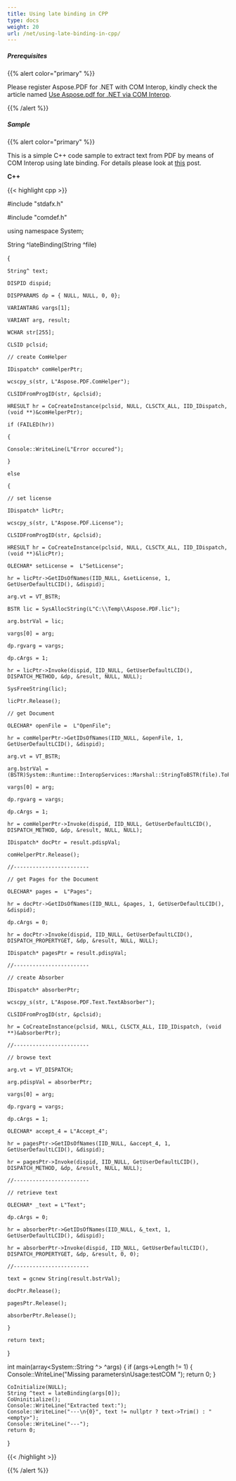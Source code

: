 ```yaml
---
title: Using late binding in CPP
type: docs
weight: 20
url: /net/using-late-binding-in-cpp/
---
```



##### **Prerequisites**

{{% alert color="primary" %}}

Please register Aspose.PDF for .NET with COM Interop, kindly check the article named [Use Aspose.pdf for .NET via COM Interop](/pdf/net/use-aspose-pdf-for-net-via-com-interop/).

{{% /alert %}}

##### **Sample**

{{% alert color="primary" %}}

This is a simple C++ code sample to extract text from PDF by means of COM Interop using late binding. For details please look at [this](http://www.drdobbs.com/writing-com-clients-with-late-and-early/184403558) post.

**C++**

{{< highlight cpp >}}

 #include "stdafx.h"

#include "comdef.h"

using namespace System;

String ^lateBinding(String ^file)

{

    String^ text;

    DISPID dispid;

    DISPPARAMS dp = { NULL, NULL, 0, 0};

    VARIANTARG vargs[1];

    VARIANT arg, result;

    WCHAR str[255];

    CLSID pclsid;

    // create ComHelper

    IDispatch* comHelperPtr;

    wcscpy_s(str, L"Aspose.PDF.ComHelper");

    CLSIDFromProgID(str, &pclsid);

    HRESULT hr = CoCreateInstance(pclsid, NULL, CLSCTX_ALL, IID_IDispatch, (void **)&comHelperPtr);

    if (FAILED(hr))

    {

    Console::WriteLine(L"Error occured");

    }

    else

    {

    // set license

    IDispatch* licPtr;

    wcscpy_s(str, L"Aspose.PDF.License");

    CLSIDFromProgID(str, &pclsid);

    HRESULT hr = CoCreateInstance(pclsid, NULL, CLSCTX_ALL, IID_IDispatch, (void **)&licPtr);

    OLECHAR* setLicense =  L"SetLicense";

    hr = licPtr->GetIDsOfNames(IID_NULL, &setLicense, 1, GetUserDefaultLCID(), &dispid);

    arg.vt = VT_BSTR;

    BSTR lic = SysAllocString(L"C:\\Temp\\Aspose.PDF.lic");

    arg.bstrVal = lic;

    vargs[0] = arg;

    dp.rgvarg = vargs;

    dp.cArgs = 1;

    hr = licPtr->Invoke(dispid, IID_NULL, GetUserDefaultLCID(), DISPATCH_METHOD, &dp, &result, NULL, NULL);

    SysFreeString(lic);

    licPtr.Release();

    // get Document

    OLECHAR* openFile =  L"OpenFile";

    hr = comHelperPtr->GetIDsOfNames(IID_NULL, &openFile, 1, GetUserDefaultLCID(), &dispid);

    arg.vt = VT_BSTR;

    arg.bstrVal = (BSTR)System::Runtime::InteropServices::Marshal::StringToBSTR(file).ToPointer();

    vargs[0] = arg;

    dp.rgvarg = vargs;

    dp.cArgs = 1;

    hr = comHelperPtr->Invoke(dispid, IID_NULL, GetUserDefaultLCID(), DISPATCH_METHOD, &dp, &result, NULL, NULL);

    IDispatch* docPtr = result.pdispVal;

    comHelperPtr.Release();

    //------------------------

    // get Pages for the Document

    OLECHAR* pages =  L"Pages";

    hr = docPtr->GetIDsOfNames(IID_NULL, &pages, 1, GetUserDefaultLCID(), &dispid);

    dp.cArgs = 0;

    hr = docPtr->Invoke(dispid, IID_NULL, GetUserDefaultLCID(), DISPATCH_PROPERTYGET, &dp, &result, NULL, NULL);

    IDispatch* pagesPtr = result.pdispVal;

    //------------------------

    // create Absorber

    IDispatch* absorberPtr;

    wcscpy_s(str, L"Aspose.PDF.Text.TextAbsorber");

    CLSIDFromProgID(str, &pclsid);

    hr = CoCreateInstance(pclsid, NULL, CLSCTX_ALL, IID_IDispatch, (void **)&absorberPtr);

    //------------------------

    // browse text

    arg.vt = VT_DISPATCH;

    arg.pdispVal = absorberPtr;

    vargs[0] = arg;

    dp.rgvarg = vargs;

    dp.cArgs = 1;

    OLECHAR* accept_4 = L"Accept_4";

    hr = pagesPtr->GetIDsOfNames(IID_NULL, &accept_4, 1, GetUserDefaultLCID(), &dispid);

    hr = pagesPtr->Invoke(dispid, IID_NULL, GetUserDefaultLCID(), DISPATCH_METHOD, &dp, &result, NULL, NULL);

    //------------------------

    // retrieve text

    OLECHAR* _text = L"Text";

    dp.cArgs = 0;

    hr = absorberPtr->GetIDsOfNames(IID_NULL, &_text, 1, GetUserDefaultLCID(), &dispid);

    hr = absorberPtr->Invoke(dispid, IID_NULL, GetUserDefaultLCID(), DISPATCH_PROPERTYGET, &dp, &result, 0, 0);

    //------------------------

    text = gcnew String(result.bstrVal);

    docPtr.Release();

    pagesPtr.Release();

    absorberPtr.Release();

    }

    return text;

}

int main(array<System::String ^> ^args)
{
    if (args->Length != 1)
    {
        Console::WriteLine("Missing parameters\nUsage:testCOM <pdf file>");
        return 0;
    }

    CoInitialize(NULL);
    String ^text = lateBinding(args[0]);
    CoUninitialize();
    Console::WriteLine("Extracted text:");
    Console::WriteLine("---\n{0}", text != nullptr ? text->Trim() : "<empty>");
    Console::WriteLine("---");
    return 0;

}


{{< /highlight >}}

{{% /alert %}}
